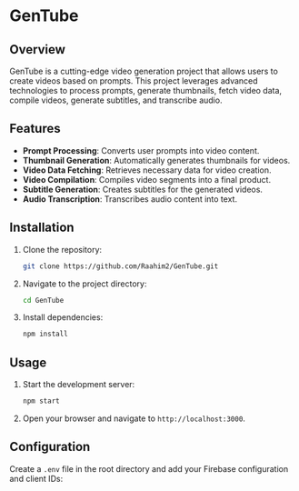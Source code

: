 # GenTube

## Overview
GenTube is a cutting-edge video generation project that allows users to create videos based on prompts. This project leverages advanced technologies to process prompts, generate thumbnails, fetch video data, compile videos, generate subtitles, and transcribe audio.

## Features
- **Prompt Processing**: Converts user prompts into video content.
- **Thumbnail Generation**: Automatically generates thumbnails for videos.
- **Video Data Fetching**: Retrieves necessary data for video creation.
- **Video Compilation**: Compiles video segments into a final product.
- **Subtitle Generation**: Creates subtitles for the generated videos.
- **Audio Transcription**: Transcribes audio content into text.

## Installation
1. Clone the repository:
   ```bash
   git clone https://github.com/Raahim2/GenTube.git
   ```
2. Navigate to the project directory:
   ```bash
   cd GenTube
   ```
3. Install dependencies:
   ```bash
   npm install
   ```

## Usage
1. Start the development server:
   ```bash
   npm start
   ```
2. Open your browser and navigate to `http://localhost:3000`.

## Configuration
Create a `.env` file in the root directory and add your Firebase configuration and client IDs: